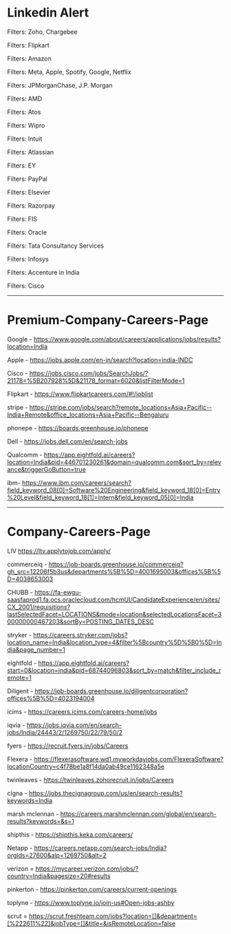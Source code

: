 # Linkedin Alert

Filters: Zoho, Chargebee

Filters: Flipkart

Filters: Amazon

Filters: Meta, Apple, Spotify, Google, Netflix

Filters: JPMorganChase, J.P. Morgan

Filters: AMD

Filters: Atos

Filters: Wipro

Filters: Intuit

Filters: Atlassian

Filters: EY

Filters: PayPal

Filters: Elsevier

Filters: Razorpay

Filters: FIS

Filters: Oracle

Filters: Tata Consultancy Services

Filters: Infosys

Filters: Accenture in India

Filters: Cisco

--------------------------------------------------------------------------------------------------------------------------------
# Premium-Company-Careers-Page

Google - https://www.google.com/about/careers/applications/jobs/results?location=India

Apple - https://jobs.apple.com/en-in/search?location=india-INDC

Cisco - https://jobs.cisco.com/jobs/SearchJobs/?21178=%5B207928%5D&21178_format=6020&listFilterMode=1 

Flipkart - https://www.flipkartcareers.com/#!/joblist
 
stripe - https://stripe.com/jobs/search?remote_locations=Asia+Pacific--India+Remote&office_locations=Asia+Pacific--Bengaluru

phonepe - https://boards.greenhouse.io/phonepe

Dell - https://jobs.dell.com/en/search-jobs

Qualcomm - https://app.eightfold.ai/careers?location=India&pid=446701230261&domain=qualcomm.com&sort_by=relevance&triggerGoButton=true

ibm- https://www.ibm.com/careers/search?field_keyword_08[0]=Software%20Engineering&field_keyword_18[0]=Entry%20Level&field_keyword_18[1]=Intern&field_keyword_05[0]=India

------------------------------------------------------------------------------------------------------------------------------

# Company-Careers-Page

LIV https://ltv.applytojob.com/apply/

commerceiq - https://job-boards.greenhouse.io/commerceiq?gh_src=12206f5b3us&departments%5B%5D=4001695003&offices%5B%5D=4038653003

CHUBB - https://fa-ewgu-saasfaprod1.fa.ocs.oraclecloud.com/hcmUI/CandidateExperience/en/sites/CX_2001/requisitions?lastSelectedFacet=LOCATIONS&mode=location&selectedLocationsFacet=300000000467203&sortBy=POSTING_DATES_DESC

stryker - https://careers.stryker.com/jobs?location_name=India&location_type=4&filter%5Bcountry%5D%5B0%5D=India&page_number=1

eightfold - https://app.eightfold.ai/careers?start=0&location=india&pid=68744096803&sort_by=match&filter_include_remote=1

Diligent - https://job-boards.greenhouse.io/diligentcorporation?offices%5B%5D=4023194004

icims - https://careers.icims.com/careers-home/jobs

iqvia - https://jobs.iqvia.com/en/search-jobs/India/24443/2/1269750/22/79/50/2

fyers - https://recruit.fyers.in/jobs/Careers

Flexera - https://flexerasoftware.wd1.myworkdayjobs.com/FlexeraSoftware?locationCountry=c4f78be1a8f14da0ab49ce1162348a5e

twinleaves - https://twinleaves.zohorecruit.in/jobs/Careers

cigna - https://jobs.thecignagroup.com/us/en/search-results?keywords=India

marsh mclennan - https://careers.marshmclennan.com/global/en/search-results?keywords=&s=1

shipthis - https://shipthis.keka.com/careers/

Netapp - https://careers.netapp.com/search-jobs/India?orgIds=27600&alp=1269750&alt=2

verizon = https://mycareer.verizon.com/jobs/?country=India&pagesize=20#results

pinkerton - https://pinkerton.com/careers/current-openings

toplyne - https://www.toplyne.io/join-us#Open-jobs-ashby

scrut = https://scrut.freshteam.com/jobs?location=[]&department=[%222611%22]&jobType=[]&title=&isRemoteLocation=false

